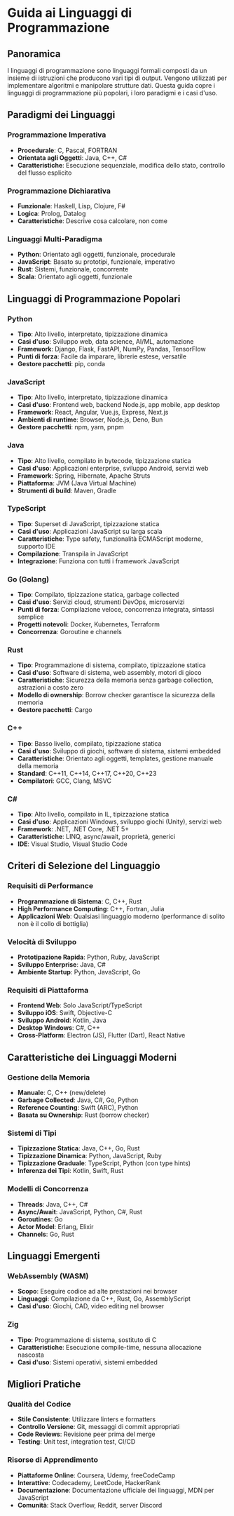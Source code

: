 # Guida ai Linguaggi di Programmazione

## Panoramica

I linguaggi di programmazione sono linguaggi formali composti da un insieme di istruzioni che producono vari tipi di output. Vengono utilizzati per implementare algoritmi e manipolare strutture dati. Questa guida copre i linguaggi di programmazione più popolari, i loro paradigmi e i casi d'uso.

## Paradigmi dei Linguaggi

### Programmazione Imperativa
- **Procedurale**: C, Pascal, FORTRAN
- **Orientata agli Oggetti**: Java, C++, C#
- **Caratteristiche**: Esecuzione sequenziale, modifica dello stato, controllo del flusso esplicito

### Programmazione Dichiarativa
- **Funzionale**: Haskell, Lisp, Clojure, F#
- **Logica**: Prolog, Datalog
- **Caratteristiche**: Descrive cosa calcolare, non come

### Linguaggi Multi-Paradigma
- **Python**: Orientato agli oggetti, funzionale, procedurale
- **JavaScript**: Basato su prototipi, funzionale, imperativo
- **Rust**: Sistemi, funzionale, concorrente
- **Scala**: Orientato agli oggetti, funzionale

## Linguaggi di Programmazione Popolari

### Python
- **Tipo**: Alto livello, interpretato, tipizzazione dinamica
- **Casi d'uso**: Sviluppo web, data science, AI/ML, automazione
- **Framework**: Django, Flask, FastAPI, NumPy, Pandas, TensorFlow
- **Punti di forza**: Facile da imparare, librerie estese, versatile
- **Gestore pacchetti**: pip, conda

### JavaScript
- **Tipo**: Alto livello, interpretato, tipizzazione dinamica
- **Casi d'uso**: Frontend web, backend Node.js, app mobile, app desktop
- **Framework**: React, Angular, Vue.js, Express, Next.js
- **Ambienti di runtime**: Browser, Node.js, Deno, Bun
- **Gestore pacchetti**: npm, yarn, pnpm

### Java
- **Tipo**: Alto livello, compilato in bytecode, tipizzazione statica
- **Casi d'uso**: Applicazioni enterprise, sviluppo Android, servizi web
- **Framework**: Spring, Hibernate, Apache Struts
- **Piattaforma**: JVM (Java Virtual Machine)
- **Strumenti di build**: Maven, Gradle

### TypeScript
- **Tipo**: Superset di JavaScript, tipizzazione statica
- **Casi d'uso**: Applicazioni JavaScript su larga scala
- **Caratteristiche**: Type safety, funzionalità ECMAScript moderne, supporto IDE
- **Compilazione**: Transpila in JavaScript
- **Integrazione**: Funziona con tutti i framework JavaScript

### Go (Golang)
- **Tipo**: Compilato, tipizzazione statica, garbage collected
- **Casi d'uso**: Servizi cloud, strumenti DevOps, microservizi
- **Punti di forza**: Compilazione veloce, concorrenza integrata, sintassi semplice
- **Progetti notevoli**: Docker, Kubernetes, Terraform
- **Concorrenza**: Goroutine e channels

### Rust
- **Tipo**: Programmazione di sistema, compilato, tipizzazione statica
- **Casi d'uso**: Software di sistema, web assembly, motori di gioco
- **Caratteristiche**: Sicurezza della memoria senza garbage collection, astrazioni a costo zero
- **Modello di ownership**: Borrow checker garantisce la sicurezza della memoria
- **Gestore pacchetti**: Cargo

### C++
- **Tipo**: Basso livello, compilato, tipizzazione statica
- **Casi d'uso**: Sviluppo di giochi, software di sistema, sistemi embedded
- **Caratteristiche**: Orientato agli oggetti, templates, gestione manuale della memoria
- **Standard**: C++11, C++14, C++17, C++20, C++23
- **Compilatori**: GCC, Clang, MSVC

### C#
- **Tipo**: Alto livello, compilato in IL, tipizzazione statica
- **Casi d'uso**: Applicazioni Windows, sviluppo giochi (Unity), servizi web
- **Framework**: .NET, .NET Core, .NET 5+
- **Caratteristiche**: LINQ, async/await, proprietà, generici
- **IDE**: Visual Studio, Visual Studio Code

## Criteri di Selezione del Linguaggio

### Requisiti di Performance
- **Programmazione di Sistema**: C, C++, Rust
- **High Performance Computing**: C++, Fortran, Julia
- **Applicazioni Web**: Qualsiasi linguaggio moderno (performance di solito non è il collo di bottiglia)

### Velocità di Sviluppo
- **Prototipazione Rapida**: Python, Ruby, JavaScript
- **Sviluppo Enterprise**: Java, C#
- **Ambiente Startup**: Python, JavaScript, Go

### Requisiti di Piattaforma
- **Frontend Web**: Solo JavaScript/TypeScript
- **Sviluppo iOS**: Swift, Objective-C
- **Sviluppo Android**: Kotlin, Java
- **Desktop Windows**: C#, C++
- **Cross-Platform**: Electron (JS), Flutter (Dart), React Native

## Caratteristiche dei Linguaggi Moderni

### Gestione della Memoria
- **Manuale**: C, C++ (new/delete)
- **Garbage Collected**: Java, C#, Go, Python
- **Reference Counting**: Swift (ARC), Python
- **Basata su Ownership**: Rust (borrow checker)

### Sistemi di Tipi
- **Tipizzazione Statica**: Java, C++, Go, Rust
- **Tipizzazione Dinamica**: Python, JavaScript, Ruby
- **Tipizzazione Graduale**: TypeScript, Python (con type hints)
- **Inferenza dei Tipi**: Kotlin, Swift, Rust

### Modelli di Concorrenza
- **Threads**: Java, C++, C#
- **Async/Await**: JavaScript, Python, C#, Rust
- **Goroutines**: Go
- **Actor Model**: Erlang, Elixir
- **Channels**: Go, Rust

## Linguaggi Emergenti

### WebAssembly (WASM)
- **Scopo**: Eseguire codice ad alte prestazioni nei browser
- **Linguaggi**: Compilazione da C++, Rust, Go, AssemblyScript
- **Casi d'uso**: Giochi, CAD, video editing nel browser

### Zig
- **Tipo**: Programmazione di sistema, sostituto di C
- **Caratteristiche**: Esecuzione compile-time, nessuna allocazione nascosta
- **Casi d'uso**: Sistemi operativi, sistemi embedded

## Migliori Pratiche

### Qualità del Codice
- **Stile Consistente**: Utilizzare linters e formatters
- **Controllo Versione**: Git, messaggi di commit appropriati
- **Code Reviews**: Revisione peer prima del merge
- **Testing**: Unit test, integration test, CI/CD

### Risorse di Apprendimento
- **Piattaforme Online**: Coursera, Udemy, freeCodeCamp
- **Interattive**: Codecademy, LeetCode, HackerRank
- **Documentazione**: Documentazione ufficiale dei linguaggi, MDN per JavaScript
- **Comunità**: Stack Overflow, Reddit, server Discord